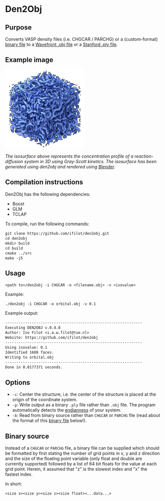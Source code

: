 # Den2Obj

## Purpose
Converts VASP density files (i.e. CHGCAR / PARCHG) or a (custom-format) [binary file](#binary-source) to a [Wavefront .obj file](https://en.wikipedia.org/wiki/Wavefront_.obj_file) or a [Stanford .ply file](https://en.wikipedia.org/wiki/PLY_(file_format)).

## Example image
![3D Reaction-Diffusion system](img/reac_diff_3d_network_small.png)

*The isosurface above represents the concentration profile of a reaction-diffusion system in 3D using Gray-Scott kinetics. The isosurface has been generated using den2obj and rendered using [Blender](https://www.blender.org/).*

## Compilation instructions

Den2Obj has the following dependencies:
* Boost
* GLM
* TCLAP

To compile, run the following commands:
```
git clone https://github.com/ifilot/den2obj.git
cd den2obj
mkdir build
cd build
cmake ../src
make -j5
```

## Usage

```
<path to>/den2obj -i CHGCAR -o <filename.obj> -v <isovalue>
```

Example:
```
./den2obj -i CHGCAR -o orbital.obj -v 0.1
```

Example output:
```
--------------------------------------------------------------
Executing DEN2OBJ v.0.4.0
Author: Ivo Filot <i.a.w.filot@tue.nl>
Website: https://github.com/ifilot/den2obj
--------------------------------------------------------------
Using isovalue: 0.1
Identified 1608 faces.
Writing to orbital.obj
--------------------------------------------------------------
Done in 0.0177371 seconds.
```

## Options

* `-c`: Center the structure, i.e. the center of the structure is placed at the origin of the coordinate system.
* `-p`: Write output as a binary `.ply` file rather than `.obj` file. The program automatically detects the [endianness](https://en.wikipedia.org/wiki/Endianness) of your system.
* `-b`: Read from binary source rather than `CHGCAR` or `PARCHG` file (read about the format of this [binary file](#binary-source) below!).

## Binary source
Instead of a `CHGCAR` or `PARCHG` file, a binary file can be supplied which should be formatted by first stating the number of grid points in x, y and z direction and the size of the floating point variable (only float and double are currently supported) followed by a list of 64 bit floats for the value at each grid point. Herein, it assumed that "z" is the slowest index and "x" the fastest index.

In short:
```
<size x><size y><size z><size float><...data...>
```
